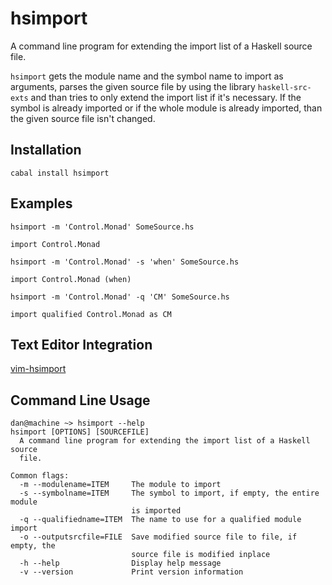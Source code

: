 hsimport
========

A command line program for extending the import list of a Haskell source file.

`hsimport` gets the module name and the symbol name to import as arguments,
parses the given source file by using the library `haskell-src-exts` and than
tries to only extend the import list if it's necessary. If the symbol is already
imported or if the whole module is already imported, than the given source file
isn't changed.

Installation
------------

    cabal install hsimport

Examples
--------

`hsimport -m 'Control.Monad' SomeSource.hs`

    import Control.Monad

`hsimport -m 'Control.Monad' -s 'when' SomeSource.hs`

    import Control.Monad (when)

`hsimport -m 'Control.Monad' -q 'CM' SomeSource.hs`

    import qualified Control.Monad as CM

Text Editor Integration
-----------------------

[vim-hsimport](<https://github.com/dan-t/vim-hsimport>)

Command Line Usage
------------------

    dan@machine ~> hsimport --help
    hsimport [OPTIONS] [SOURCEFILE]
      A command line program for extending the import list of a Haskell source
      file.
    
    Common flags:
      -m --modulename=ITEM     The module to import
      -s --symbolname=ITEM     The symbol to import, if empty, the entire module
                               is imported
      -q --qualifiedname=ITEM  The name to use for a qualified module import
      -o --outputsrcfile=FILE  Save modified source file to file, if empty, the
                               source file is modified inplace
      -h --help                Display help message
      -v --version             Print version information
